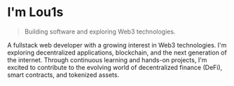 # I'm Lou1s

> Building software and exploring Web3 technologies.

A fullstack web developer with a growing interest in Web3 technologies. I'm exploring decentralized applications, blockchain, and the next generation of the internet. Through continuous learning and hands-on projects, I'm excited to contribute to the evolving world of decentralized finance (DeFi), smart contracts, and tokenized assets.



